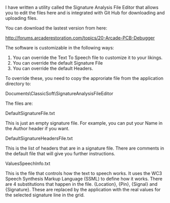 I have written a utility called the Signature Analysis File Editor that allows you to edit the files here and is integrated with Git Hub for downloading and uploading files.

You can download the lastest version from here:

http://forums.arcaderestoration.com/topics/20-Arcade-PCB-Debugger

The software is customizable in the following ways:

1) You can override the Text To Speech file to customize it to your likings.
2) You can override the default Signature File
3) You can override the default Headers.

To override these, you need to copy the approriate file from the application directory to:

Documents\ClassicSoft\SignatureAnalysisFileEditor

The files are:

DefaultSignatureFile.txt

This is just an empty signature file.  For example, you can put your Name in the Author header if you want.

DefaultSignatureHeadersFile.txt

This is the list of headers that are in a signature file.  There are comments in the default file that will give you further instructions. 

ValuesSpeechInfo.txt

This is the file that controls how the text to speech works.  It uses the WC3 Speech Synthesis Markup Language (SSML) to define how it works.
There are 4 substitutions that happen in the file.  {Location}, {Pin}, {Signal} and {Signature}.  These are replaced by the application with the real values for the selected signature line in the grid.
